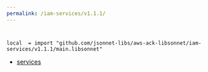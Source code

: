 ```yaml
---
permalink: /iam-services/v1.1.1/
---
```


# 

```jsonnet
local  = import "github.com/jsonnet-libs/aws-ack-libsonnet/iam-services/v1.1.1/main.libsonnet"
```



* [services](services/index.md)
